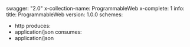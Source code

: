 swagger: "2.0"
x-collection-name: ProgrammableWeb
x-complete: 1
info:
  title: ProgrammableWeb
  version: 1.0.0
schemes:
- http
produces:
- application/json
consumes:
- application/json